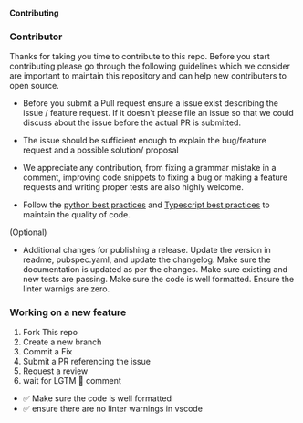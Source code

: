 #### Contributing

### Contributor

Thanks for taking you time to contribute to this repo. Before you start contributing please go through the following guidelines which we consider are important to maintain this repository and can help new contributers to open source.

- Before you submit a Pull request ensure a issue exist describing the issue / feature request. If it doesn't please file an issue so that we could discuss about the issue before the actual PR is submitted.

- The issue should be sufficient enough to explain the bug/feature request and a possible solution/ proposal

- We appreciate any contribution, from fixing a grammar mistake in a comment, improving code snippets to fixing a bug or making a feature requests and writing proper tests are also highly welcome.

- Follow the [python best practices](https://gist.github.com/ruimaranhao/4e18cbe3dad6f68040c32ed6709090a3) and [Typescript best practices](https://www.typescriptlang.org/docs/handbook/declaration-files/do-s-and-don-ts.html) to maintain the quality of code.

(Optional)

- Additional changes for publishing a release. Update the version in readme, pubspec.yaml, and update the changelog. Make sure the documentation is updated as per the changes. Make sure existing and new tests are passing. Make sure the code is well formatted. Ensure the linter warnigs are zero.

### Working on a new feature

1. Fork This repo
2. Create a new branch
3. Commit a Fix
5. Submit a PR referencing the issue
6. Request a review
7. wait for LGTM 🚀 comment


- ✅ Make sure the code is well formatted
- ✅ ensure there are no linter warnings in vscode